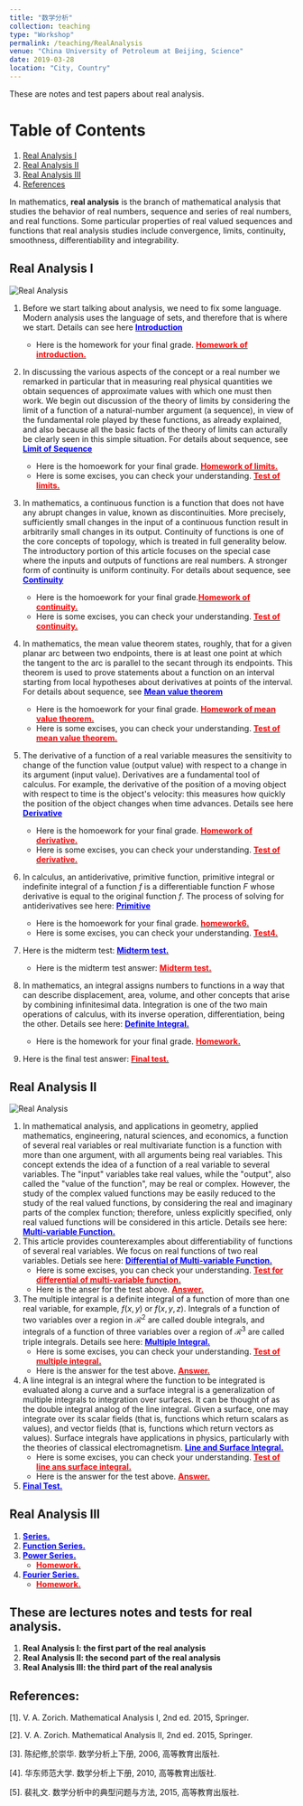 ```yaml
---
title: "数学分析"
collection: teaching
type: "Workshop"
permalink: /teaching/RealAnalysis
venue: "China University of Petroleum at Beijing, Science"
date: 2019-03-28
location: "City, Country"
---
```

These are notes and test papers about real analysis.

# Table of Contents
1. [Real Analysis I](#analysis1)
2. [Real Analysis II](#analysis2)
3. [Real Analysis III](#analysis3)
4. [References](#references)


In mathematics, **real analysis** is the branch of mathematical analysis that studies 
the behavior of real numbers, sequence and series of real numbers, and real functions.
Some particular properties of real valued sequences and functions that real analysis 
studies include convergence, limits, continuity, smoothness, differentiability and 
integrability.

<a name="analysis1"></a>
## Real Analysis I
![Real Analysis](/images/analysis1.png)

1. Before we start talking about analysis, we need to fix some language. Modern analysis uses the language of sets, and therefore that is where we start. Details can see here [<span style="color:blue">**Introduction**</span>](http://wuguoning.github.io/files/analysis/introduction.pdf)
   - Here is the homework for your final grade. [<span style="color:red">**Homework of introduction.**</span>](http://wuguoning.github.io/files/analysis/homework1.pdf)
2. In discussing the various aspects of the concept or a real number we remarked in particular that in measuring real physical quantities we obtain sequences of approximate values with which one must then work. We begin out discussion of the theory of limits by considering the limit of a function of a natural-number argument (a sequence), in view of the fundamental role played by these functions, as already explained, and also because all the basic facts of the theory of limits can acturally be clearly seen in this simple situation. For details about sequence, see [<span style="color:blue">**Limit of Sequence**</span>](http://wuguoning.github.io/files/analysis/limits.pdf)
   - Here is the homoework for your final grade.  [<span style="color:red">**Homework of limits.**</span>](http://wuguoning.github.io/files/analysis/homework2.pdf)
   - Here is some excises, you can check your understanding. [<span style="color:red">**Test of limits.**</span>](http://wuguoning.github.io/files/analysis/test1.pdf)
3. In mathematics, a continuous function is a function that does not have any abrupt changes in value, known as discontinuities. More precisely, sufficiently small changes in the input of a continuous function result in arbitrarily small changes in its output. Continuity of functions is one of the core concepts of topology, which is treated in full generality below. The introductory portion of this article focuses on the special case where the inputs and outputs of functions are real numbers. A stronger form of continuity is uniform continuity. For details about sequence, see [<span style="color:blue">**Continuity**</span>](http://wuguoning.github.io/files/analysis/continuity.pdf)
   - Here is the homoework for your final grade.[<span style="color:red">**Homework of continuity.**</span>](http://wuguoning.github.io/files/analysis/homework3.pdf)
   - Here is some excises, you can check your understanding. [<span style="color:red">**Test of continuity.**</span>](http://wuguoning.github.io/files/analysis/test2.pdf)
4. In mathematics, the mean value theorem states, roughly, that for a given planar arc between two endpoints, there is at least one point at which the tangent to the arc is parallel to the secant through its endpoints. This theorem is used to prove statements about a function on an interval starting from local hypotheses about derivatives at points of the interval. For details about sequence, see [<span style="color:blue">**Mean value theorem**</span>](http://wuguoning.github.io/files/analysis/meanvalue.pdf)
   - Here is the homoework for your final grade. [<span style="color:red">**Homework of mean value theorem.**</span>](http://wuguoning.github.io/files/analysis/homework4.pdf)
   - Here is some excises, you can check your understanding. [<span style="color:red">**Test of mean value theorem.**</span>](http://wuguoning.github.io/files/analysis/test3.pdf)
5. The derivative of a function of a real variable measures the sensitivity to change of the function value (output value) with respect to a change in its argument (input value). Derivatives are a fundamental tool of calculus. For example, the derivative of the position of a moving object with respect to time is the object's velocity: this measures how quickly the position of the object changes when time advances. Details see here [<span style="color:blue">**Derivative**</span>](http://wuguoning.github.io/files/analysis/derivative.pdf)
   - Here is the homoework for your final grade. [<span style="color:red">**Homework of derivative.**</span>](http://wuguoning.github.io/files/analysis/homework5.pdf)
   - Here is some excises, you can check your understanding. [<span style="color:red">**Test of derivative.**</span>](http://wuguoning.github.io/files/analysis/test4.pdf)
6. In calculus, an antiderivative, primitive function, primitive integral or indefinite integral of a function $f$ is a differentiable function $F$ whose derivative is equal to the original function $f$. The process of solving for antiderivatives see here: [<span style="color:blue">**Primitive**</span>](http://wuguoning.github.io/files/analysis/primitive.pdf)
   -  Here is the homoework for your final grade. [<span style="color:red">**homework6.**</span>](http://wuguoning.github.io/files/analysis/primitive_homework.pdf) 
   - Here is some excises, you can check your understanding. [<span style="color:red">**Test4.**</span>](http://wuguoning.github.io/files/analysis/test4.pdf)
7. Here is the midterm test: [<span style="color:blue">**Midterm test.**</span>](http://wuguoning.github.io/files/analysis/midtermtest18-19-1.pdf)
   - Here is the midterm test answer: [<span style="color:red">**Midterm test.**</span>](http://wuguoning.github.io/files/analysis/17-18-1-real-analysis-mid-term-test.pdf)
8. In mathematics, an integral assigns numbers to functions in a way that can describe displacement, area, volume, and other concepts that arise by combining infinitesimal data. Integration is one of the two main operations of calculus, with its inverse operation, differentiation, being the other. Details see here: [<span style="color:blue">**Definite Integral.**</span>](http://wuguoning.github.io/files/analysis/integral.pdf)
   - Here is the homework for your final grade. [<span style="color:red">**Homework.**</span>](http://wuguoning.github.io/files/analysis/integral_homework.pdf)

9. Here is the final test answer: [<span style="color:red">**Final test.**</span>](http://wuguoning.github.io/files/analysis/17-18-1_real_analysis_final_test.pdf)


<a name="analysis2"></a>
## Real Analysis II
![Real Analysis](/images/analysis2.png)

1. In mathematical analysis, and applications in geometry, applied mathematics, engineering, natural sciences, and economics, a function of several real variables or real multivariate function is a function with more than one argument, with all arguments being real variables. This concept extends the idea of a function of a real variable to several variables. The "input" variables take real values, while the "output", also called the "value of the function", may be real or complex. However, the study of the complex valued functions may be easily reduced to the study of the real valued functions, by considering the real and imaginary parts of the complex function; therefore, unless explicitly specified, only real valued functions will be considered in this article. Details see here: [<span style="color:blue">**Multi-variable Function.**</span>](http://wuguoning.github.io/files/analysis/mul_var_fun.pdf)
2. This article provides counterexamples about differentiability of functions of several real variables. We focus on real functions of two real variables. Detials see here: [<span style="color:blue">**Differential of Multi-variable Function.**</span>](http://wuguoning.github.io/files/analysis/diff_multi_var.pdf)
    - Here is some excises, you can check your understanding.  [<span style="color:red">**Test for differential of multi-variable function.**</span>](http://wuguoning.github.io/files/analysis/test6.pdf)
    - Here is the anser for the test above. [<span style="color:red">**Answer.**</span>](http://wuguoning.github.io/files/analysis/mulvar_diff_test_ans.pdf)
3. The multiple integral is a definite integral of a function of more than one real variable, for example, $f(x,y)$ or $f(x, y, z)$. Integrals of a function of two variables over a region in $\mathcal{R}^2$ are called double integrals, and integrals of a function of three variables over a region of $\mathcal{R}^3$ are called triple integrals. Details see here: [<span style="color:blue">**Multiple Integral.**</span>](http://wuguoning.github.io/files/analysis/mul_int.pdf)
    - Here is some excises, you can check your understanding.  [<span style="color:red">**Test of multiple integral.**</span>](http://wuguoning.github.io/files/analysis/mul_int_test.pdf)
    - Here is the answer for the test above. [<span style="color:red">**Answer.**</span>](http://wuguoning.github.io/files/analysis/mulvar_int_test_ans.pdf)
4. A line integral is an integral where the function to be integrated is evaluated along a curve and a surface integral is a generalization of multiple integrals to integration over surfaces. It can be thought of as the double integral analog of the line integral. Given a surface, one may integrate over its scalar fields (that is, functions which return scalars as values), and vector fields (that is, functions which return vectors as values). Surface integrals have applications in physics, particularly with the theories of classical electromagnetism. [<span style="color:blue">**Line and Surface Integral.**</span>](http://wuguoning.github.io/analysis/files/line_and_surface.pdf)
     - Here is some excises, you can check your understanding.  [<span style="color:red">**Test of line ans surface integral.**</span>](http://wuguoning.github.io/files/analysis/line_surface_int_test.pdf)
    - Here is the answer for the test above. [<span style="color:red">**Answer.**</span>](http://wuguoning.github.io/files/analysis/lineSurface_test_ans.pdf)
5. [<span style="color:blue">**Final Test.**</span>](http://wuguoning.github.io/files/analysis/2018-2019-2-final-test-and-ans.pdf)

<a name="analysis3"></a>
## Real Analysis III
1. [<span style="color:blue">**Series.**</span>](http://wuguoning.github.io/files/analysis/series.pdf)
2. [<span style="color:blue">**Function Series.**</span>](http://wuguoning.github.io/files/analysis/function_series.pdf)
3. [<span style="color:blue">**Power Series.**</span>](http://wuguoning.github.io/files/analysis/powerSeries.pdf)
    * [<span style="color:red">**Homework.**</span>](http://wuguoning.github.io/files/analysis/homework_power_series.pdf)
4. [<span style="color:blue">**Fourier Series.**</span>](http://wuguoning.github.io/files/analysis/fourierSeries.pdf)
    * [<span style="color:red">**Homework.**</span>](http://wuguoning.github.io/files/analysis/homework_fourier_series.pdf)


## These are lectures notes and tests for real analysis.
  1. **Real Analysis I: the first part of the real analysis**
  2. **Real Analysis II: the second part of the real analysis**
  3. **Real Analysis III: the third part of the real analysis**


<a name="analysis3"></a>
## References:
  [1]. V. A. Zorich. Mathematical Analysis I, 2nd ed. 2015, Springer.

  [2]. V. A. Zorich. Mathematical Analysis II, 2nd ed. 2015, Springer.

  [3]. 陈纪修,於崇华. 数学分析上下册, 2006, 高等教育出版社.

  [4]. 华东师范大学. 数学分析上下册, 2010, 高等教育出版社.

  [5]. 裴礼文. 数学分析中的典型问题与方法, 2015, 高等教育出版社.
